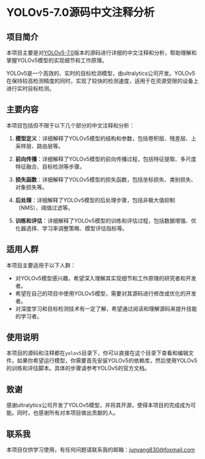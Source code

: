 # YOLOv5-7.0源码中文注释分析

## 项目简介

本项目主要是对[YOLOv5-7.0](https://github.com/ultralytics/yolov5/tree/v7.0)版本的源码进行详细的中文注释和分析，帮助理解和掌握YOLOv5模型的实现细节和工作原理。

YOLOv5是一个高效的、实时的目标检测模型，由ultralytics公司开发。YOLOv5在保持较高检测精度的同时，实现了较快的检测速度，适用于在资源受限的设备上进行实时目标检测。

## 主要内容

本项目包括但不限于以下几个部分的中文注释和分析：

1. **模型定义**：详细解释了YOLOv5模型的结构和参数，包括卷积层、残差层、上采样层、路由层等。

2. **前向传播**：详细解释了YOLOv5模型的前向传播过程，包括特征提取、多尺度特征融合、目标检测等步骤。

3. **损失函数**：详细解释了YOLOv5模型的损失函数，包括坐标损失、类别损失、对象损失等。

4. **后处理**：详细解释了YOLOv5模型的后处理步骤，包括非极大值抑制（NMS）、阈值过滤等。

5. **训练和评估**：详细解释了YOLOv5模型的训练和评估过程，包括数据增强、优化器选择、学习率调整策略、模型评估指标等。

## 适用人群

本项目主要适用于以下人群：

- 对YOLOv5模型感兴趣，希望深入理解其实现细节和工作原理的研究者和开发者。
- 希望在自己的项目中使用YOLOv5模型，需要对其源码进行修改或优化的开发者。
- 对深度学习和目标检测技术有一定了解，希望通过阅读和理解源码来提升技能的学习者。

## 使用说明

本项目的源码和注释都在`yolov5`目录下，你可以直接在这个目录下查看和编辑文件。如果你希望运行模型，你需要首先安装YOLOv5的依赖库，然后使用YOLOv5的训练和评估脚本。具体的步骤请参考YOLOv5的官方文档。

## 致谢

感谢ultralytics公司开发了YOLOv5模型，并将其开源，使得本项目的完成成为可能。同时，也感谢所有对本项目做出贡献的人。

## 联系我

本项目仅供学习使用，有任何问题请联系我的邮箱：junyang830@foxmail.com
